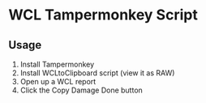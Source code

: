# WCL Tampermonkey Script
## Usage
1. Install Tampermonkey
1. Install WCLtoClipboard script (view it as RAW)
1. Open up a WCL report 
1. Click the Copy Damage Done button

